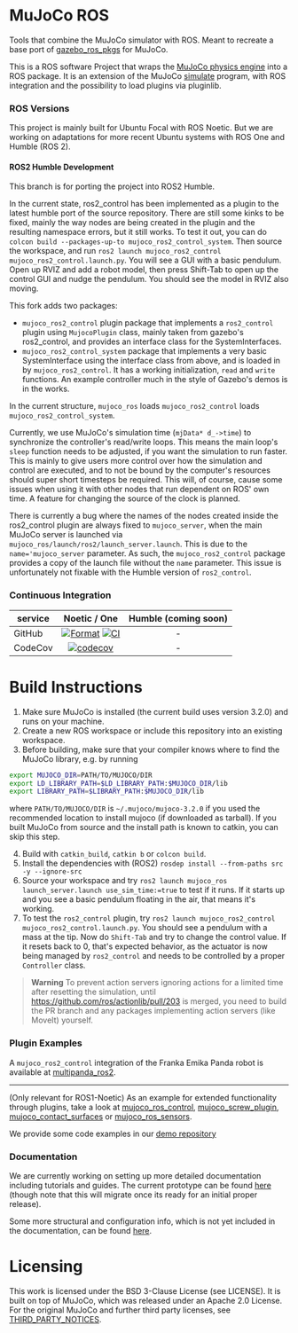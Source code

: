 # MuJoCo ROS

Tools that combine the MuJoCo simulator with ROS. Meant to recreate a base port of [gazebo\_ros\_pkgs](https://github.com/ros-simulation/gazebo_ros_pkgs) for MuJoCo.

This is a ROS software Project that wraps the [MuJoCo physics engine](https://mujoco.org/) into a ROS package.
It is an extension of the MuJoCo [simulate](https://github.com/deepmind/mujoco/blob/3.2.0/sample/simulate.cc) program, with ROS integration and the possibility to load plugins via pluginlib.

### ROS Versions

This project is mainly built for Ubuntu Focal with ROS Noetic. But we are working on adaptations for more recent Ubuntu systems with ROS One and Humble (ROS 2).

#### ROS2 Humble Development
This branch is for porting the project into ROS2 Humble.

In the current state, ros2_control has been implemented as a plugin to the latest humble port of the source repository.
There are still some kinks to be fixed, mainly the way nodes are being created in the plugin and the resulting namespace errors, but it still works.
To test it out, you can do `colcon build --packages-up-to mujoco_ros2_control_system`. Then source the workspace, and run `ros2 launch mujoco_ros2_control mujoco_ros2_control.launch.py`. You will see a GUI with a basic pendulum. Open up RVIZ and add a robot model, then press Shift-Tab to open up the control GUI and nudge the pendulum. You should see the model in RVIZ also moving.

This fork adds two packages:
- `mujoco_ros2_control` plugin package that implements a `ros2_control` plugin using `MujocoPlugin` class, mainly taken from gazebo's ros2_control, and provides an interface class for the SystemInterfaces.
- `mujoco_ros2_control_system` package that implements a very basic SystemInterface using the interface class from above, and is loaded in by `mujoco_ros2_control`. It has a working initialization, `read` and `write` functions. An example controller much in the style of Gazebo's demos is in the works.

In the current structure, `mujoco_ros` loads `mujoco_ros2_control` loads `mujoco_ros2_control_system`.

Currently, we use MuJoCo's simulation time (`mjData* d_->time`) to synchronize the controller's read/write loops. This means the main loop's `sleep` function needs to be adjusted, if you want the simulation to run faster.
This is mainly to give users more control over how the simulation and control are executed, and to not be bound by the computer's resources should super short timesteps be required.
This will, of course, cause some issues when using it with other nodes that run dependent on ROS' own time. A feature for changing the source of the clock is planned.

There is currently a bug where the names of the nodes created inside the ros2_control plugin are always fixed to `mujoco_server`, when the main MuJoCo server is launched via `mujoco_ros/launch/ros2/launch_server.launch`. This is due to the `name='mujoco_server` parameter. As such, the `mujoco_ros2_control` package provides a copy of the launch file without the `name` parameter. This issue is unfortunately not fixable with the Humble version of `ros2_control`.

### Continuous Integration

service    | Noetic / One | Humble (coming soon)
---------- | :-----: | :----:
GitHub | [![Format](https://github.com/ubi-agni/mujoco_ros_pkgs/actions/workflows/format.yaml/badge.svg?branch=noetic-devel)](https://github.com/ubi-agni/mujoco_ros_pkgs/actions/workflows/format.yaml?query=branch%3Anoetic-devel) [![CI](https://github.com/ubi-agni/mujoco_ros_pkgs/actions/workflows/ci.yaml/badge.svg?branch=noetic-devel)](https://github.com/ubi-agni/mujoco_ros_pkgs/actions/workflows/ci.yaml?query=branch%3Anoetic-devel) | - |
CodeCov | [![codecov](https://codecov.io/gh/ubi-agni/mujoco_ros_pkgs/branch/noetic-devel/graph/badge.svg?token=W7uHKcY0ly)](https://codecov.io/gh/ubi-agni/mujoco_ros_pkgs) | - |


# Build Instructions
1. Make sure MuJoCo is installed (the current build uses version 3.2.0) and runs on your machine.
2. Create a new ROS workspace or include this repository into an existing workspace.
3. Before building, make sure that your compiler knows where to find the MuJoCo library, e.g. by running
```bash
export MUJOCO_DIR=PATH/TO/MUJOCO/DIR
export LD_LIBRARY_PATH=$LD_LIBRARY_PATH:$MUJOCO_DIR/lib
export LIBRARY_PATH=$LIBRARY_PATH:$MUJOCO_DIR/lib
```
where `PATH/TO/MUJOCO/DIR` is `~/.mujoco/mujoco-3.2.0` if you used the recommended location to install mujoco (if downloaded as tarball). If you built MuJoCo from source and the install path is known to catkin, you can skip this step.

4. Build with `catkin_build`, `catkin b` or `colcon build`.
5. Install the dependencies with (ROS2) `rosdep install --from-paths src -y --ignore-src`
6. Source your workspace and try `ros2 launch mujoco_ros launch_server.launch use_sim_time:=true` to test if it runs. If it starts up and you see a basic pendulum floating in the air, that means it's working.
7. To test the `ros2_control` plugin, try `ros2 launch mujoco_ros2_control mujoco_ros2_control.launch.py`. You should see a pendulum with a mass at the tip. Now do `Shift-Tab` and try to change the control value. If it resets back to 0, that's expected behavior, as the actuator is now being managed by `ros2_control` and needs to be controlled by a proper `Controller` class.



> **Warning**
> To prevent action servers ignoring actions for a limited time after resetting the simulation, until https://github.com/ros/actionlib/pull/203 is merged, you need to build the PR branch and any packages implementing action servers (like MoveIt) yourself.


### Plugin Examples
A `mujoco_ros2_control` integration of the Franka Emika Panda robot is available at [multipanda_ros2](https://github.com/tenfoldpaper/multipanda_ros2/).

---
(Only relevant for ROS1-Noetic)
As an example for extended functionality through plugins, take a look at [mujoco_ros_control](https://github.com/ubi-agni/mujoco_ros_pkgs/tree/noetic-devel/mujoco_ros_control), [mujoco_screw_plugin](https://github.com/ubi-agni/mujoco_screw_plugin), [mujoco_contact_surfaces](https://github.com/ubi-agni/mujoco_contact_surfaces) or [mujoco_ros_sensors](https://github.com/ubi-agni/mujoco_ros_pkgs/tree/noetic-devel/mujoco_ros_sensors).

We provide some code examples in our [demo repository](https://github.com/ubi-agni/mujoco_ros_demos)


### Documentation

We are currently working on setting up more detailed documentation including tutorials and guides. The current prototype can be found [here](davidpl1.github.io/mujoco_ros_pkgs) (though note that this will migrate once its ready for an initial proper release).

Some more structural and configuration info, which is not yet included in the documentation, can be found [here](./mujoco_ros/README.md).

# Licensing

This work is licensed under the BSD 3-Clause License (see LICENSE).
It is built on top of MuJoCo, which was released under an Apache 2.0 License. For the original MuJoCo and further third party licenses, see [THIRD_PARTY_NOTICES](./THIRD_PARTY_NOTICES).
